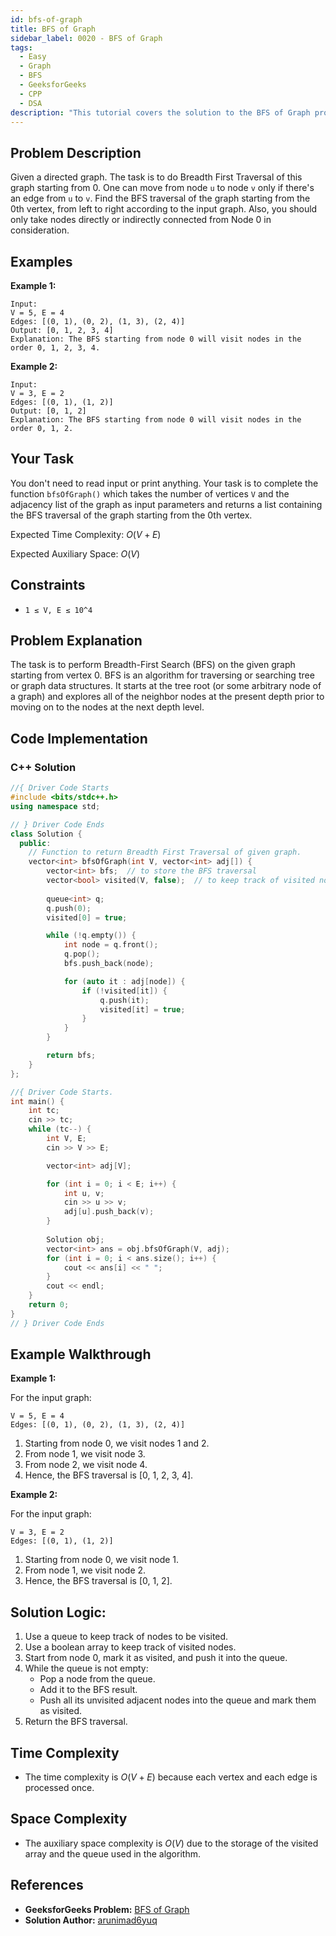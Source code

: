 ```yaml
---
id: bfs-of-graph
title: BFS of Graph
sidebar_label: 0020 - BFS of Graph
tags:
  - Easy
  - Graph
  - BFS
  - GeeksforGeeks
  - CPP
  - DSA
description: "This tutorial covers the solution to the BFS of Graph problem from the GeeksforGeeks website, featuring implementations in C++."
---
```

## Problem Description

Given a directed graph. The task is to do Breadth First Traversal of this graph starting from 0. One can move from node `u` to node `v` only if there's an edge from `u` to `v`. Find the BFS traversal of the graph starting from the 0th vertex, from left to right according to the input graph. Also, you should only take nodes directly or indirectly connected from Node 0 in consideration.

## Examples

**Example 1:**

```
Input:
V = 5, E = 4
Edges: [(0, 1), (0, 2), (1, 3), (2, 4)]
Output: [0, 1, 2, 3, 4]
Explanation: The BFS starting from node 0 will visit nodes in the order 0, 1, 2, 3, 4.
```

**Example 2:**

```
Input:
V = 3, E = 2
Edges: [(0, 1), (1, 2)]
Output: [0, 1, 2]
Explanation: The BFS starting from node 0 will visit nodes in the order 0, 1, 2.
```

## Your Task

You don't need to read input or print anything. Your task is to complete the function `bfsOfGraph()` which takes the number of vertices `V` and the adjacency list of the graph as input parameters and returns a list containing the BFS traversal of the graph starting from the 0th vertex.

Expected Time Complexity: $O(V + E)$

Expected Auxiliary Space: $O(V)$

## Constraints

* `1 ≤ V, E ≤ 10^4`

## Problem Explanation

The task is to perform Breadth-First Search (BFS) on the given graph starting from vertex 0. BFS is an algorithm for traversing or searching tree or graph data structures. It starts at the tree root (or some arbitrary node of a graph) and explores all of the neighbor nodes at the present depth prior to moving on to the nodes at the next depth level.

## Code Implementation

### C++ Solution

```cpp
//{ Driver Code Starts
#include <bits/stdc++.h>
using namespace std;

// } Driver Code Ends
class Solution {
  public:
    // Function to return Breadth First Traversal of given graph.
    vector<int> bfsOfGraph(int V, vector<int> adj[]) {
        vector<int> bfs;  // to store the BFS traversal
        vector<bool> visited(V, false);  // to keep track of visited nodes
        
        queue<int> q;
        q.push(0);
        visited[0] = true;

        while (!q.empty()) {
            int node = q.front();
            q.pop();
            bfs.push_back(node);

            for (auto it : adj[node]) {
                if (!visited[it]) {
                    q.push(it);
                    visited[it] = true;
                }
            }
        }

        return bfs;
    }
};

//{ Driver Code Starts.
int main() {
    int tc;
    cin >> tc;
    while (tc--) {
        int V, E;
        cin >> V >> E;

        vector<int> adj[V];

        for (int i = 0; i < E; i++) {
            int u, v;
            cin >> u >> v;
            adj[u].push_back(v);
        }
        
        Solution obj;
        vector<int> ans = obj.bfsOfGraph(V, adj);
        for (int i = 0; i < ans.size(); i++) {
            cout << ans[i] << " ";
        }
        cout << endl;
    }
    return 0;
}
// } Driver Code Ends
```

## Example Walkthrough

**Example 1:**

For the input graph:
```
V = 5, E = 4
Edges: [(0, 1), (0, 2), (1, 3), (2, 4)]
```
1. Starting from node 0, we visit nodes 1 and 2.
2. From node 1, we visit node 3.
3. From node 2, we visit node 4.
4. Hence, the BFS traversal is [0, 1, 2, 3, 4].

**Example 2:**

For the input graph:
```
V = 3, E = 2
Edges: [(0, 1), (1, 2)]
```
1. Starting from node 0, we visit node 1.
2. From node 1, we visit node 2.
3. Hence, the BFS traversal is [0, 1, 2].

## Solution Logic:

1. Use a queue to keep track of nodes to be visited.
2. Use a boolean array to keep track of visited nodes.
3. Start from node 0, mark it as visited, and push it into the queue.
4. While the queue is not empty:
    - Pop a node from the queue.
    - Add it to the BFS result.
    - Push all its unvisited adjacent nodes into the queue and mark them as visited.
5. Return the BFS traversal.

## Time Complexity

* The time complexity is $O(V + E)$ because each vertex and each edge is processed once.

## Space Complexity

* The auxiliary space complexity is $O(V)$ due to the storage of the visited array and the queue used in the algorithm.

## References

- **GeeksforGeeks Problem:** [BFS of Graph](https://www.geeksforgeeks.org/problems/bfs-traversal-of-graph/1?page=1&difficulty=Easy&sortBy=submissions)
- **Solution Author:** [arunimad6yuq](https://www.geeksforgeeks.org/user/arunimad6yuq/)
